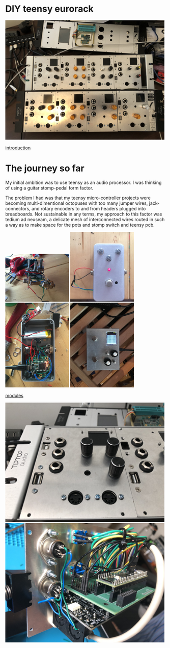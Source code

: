 # DIY teensy eurorack
<img src="https://github.com/newdigate/newdigate.github.io/raw/master/images/photos/0986B365-2641-4A68-BD45-857024C0E73F.jpeg" width="500px"/>

[introduction](introduction "intro")

# The journey so far
My initial ambition was to use teensy as an audio processor. I was thinking of using a guitar stomp-pedal form factor. 

The problem I had was that my teensy micro-controller projects were becoming multi-dimentional octopuses with too many jumper wires, jack-connectors, and rotary encoders to and from headers plugged into breadboards. Not sustainable in any terms, my approach to this factor was tedium ad neuseam, a delicate mesh of interconnected wires routed in such a way as to make space for the pots and stomp switch and teensy pcb. 

<img src="https://github.com/newdigate/newdigate.github.io/raw/master/images/photos/IMG_4344.jpg" width="200px"/> <img src="https://github.com/newdigate/newdigate.github.io/raw/master/images/photos/IMG_4350.jpg" width="200px"/> <img src="https://github.com/newdigate/newdigate.github.io/raw/master/images/photos/IMG_4354.jpg" width="200px"/> <img src="https://github.com/newdigate/newdigate.github.io/raw/master/images/photos/IMG_4437.jpg" width="200px"/>

[modules](modules "modules")

<img src="https://github.com/newdigate/newdigate.github.io/raw/master/images/photos/56B12441-D3E0-4292-92FB-427B2AC559BF.jpeg" width="500px"/>


<img src="https://github.com/newdigate/newdigate.github.io/raw/master/images/photos/O0YhxdTOTvq%2Bo4O1xlkeXg.jpg" width="500px"/>

